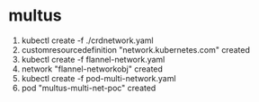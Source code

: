 # multus
1.  kubectl create -f ./crdnetwork.yaml
2.  customresourcedefinition "network.kubernetes.com" created
3.  kubectl create -f flannel-network.yaml
4.  network "flannel-networkobj" created
5.  kubectl create -f pod-multi-network.yaml
6.  pod "multus-multi-net-poc" created
